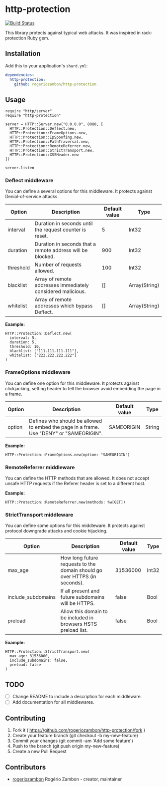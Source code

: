 # http-protection

[![Build Status](https://travis-ci.org/rogeriozambon/http-protection.svg?branch=master)](https://travis-ci.org/rogeriozambon/http-protection)

This library protects against typical web attacks. It was inspired in rack-protection Ruby gem.

## Installation

Add this to your application's `shard.yml`:

```yaml
dependencies:
  http-protection:
    github: rogeriozambon/http-protection
```

## Usage

```crystal
require "http/server"
require "http-protection"

server = HTTP::Server.new("0.0.0.0", 8080, [
  HTTP::Protection::Deflect.new,
  HTTP::Protection::FrameOptions.new,
  HTTP::Protection::IpSpoofing.new,
  HTTP::Protection::PathTraversal.new,
  HTTP::Protection::RemoteReferrer.new,
  HTTP::Protection::StrictTransport.new,
  HTTP::Protection::XSSHeader.new
])

server.listen
```

### Deflect middleware

You can define a several options for this middleware. It protects against Denial-of-service attacks.

Option | Description | Default value | Type
------ | ----------- | ------------- | ----
interval | Duration in seconds until the request counter is reset. | 5 | Int32
duration | Duration in seconds that a remote address will be blocked. | 900 | Int32
threshold | Number of requests allowed. | 100 | Int32
blacklist | Array of remote addresses immediately considered malicious. | [] | Array(String)
whitelist | Array of remote addresses which bypass Deflect. | [] | Array(String)

**Example:**

```crystal
HTTP::Protection::Deflect.new(
  interval: 5,
  duration: 5,
  threshold: 10,
  blacklist: ["111.111.111.111"],
  whitelist: ["222.222.222.222"]
)
```

### FrameOptions middleware

You can define one option for this middleware. It protects against clickjacking, setting header to tell the browser avoid embedding the page in a frame.

Option | Description | Default value | Type
------ | ----------- | ------------- | ----
option | Defines who should be allowed to embed the page in a frame. Use "DENY" or "SAMEORIGIN". | SAMEORIGIN | String

**Example:**

```crystal
HTTP::Protection::FrameOptions.new(option: "SAMEORIGIN")
```

### RemoteReferrer middleware

You can define the HTTP methods that are allowed. It does not accept unsafe HTTP requests if the Referer header is set to a different host.

**Example:**

```crystal
HTTP::Protection::RemoteReferrer.new(methods: %w[GET])
```

### StrictTransport middleware

You can define some options for this middleware. It protects against protocol downgrade attacks and cookie hijacking.

Option | Description | Default value | Type
------ | ----------- | ------------- | ----
max_age | How long future requests to the domain should go over HTTPS (in seconds). | 31536000 | Int32
include_subdomains | If all present and future subdomains will be HTTPS. | false | Bool
preload | Allow this domain to be included in browsers HSTS preload list. | false | Bool

**Example:**

```crystal
HTTP::Protection::StrictTransport.new(
  max_age: 31536000,
  include_subdomains: false,
  preload: false
)
```

## TODO

- [ ] Change README to include a description for each middleware.
- [ ] Add documentation for all middlewares.

## Contributing

1. Fork it ( https://github.com/rogeriozambon/http-protection/fork )
2. Create your feature branch (git checkout -b my-new-feature)
3. Commit your changes (git commit -am 'Add some feature')
4. Push to the branch (git push origin my-new-feature)
5. Create a new Pull Request

## Contributors

- [rogeriozambon](https://github.com/rogeriozambon) Rogério Zambon - creator, maintainer
